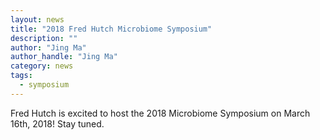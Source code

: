 ```yaml
---
layout: news
title: "2018 Fred Hutch Microbiome Symposium"
description: ""
author: "Jing Ma"
author_handle: "Jing Ma"
category: news
tags: 
  - symposium
---
```


Fred Hutch is excited to host the 2018 Microbiome Symposium on March 16th, 2018! Stay tuned.
